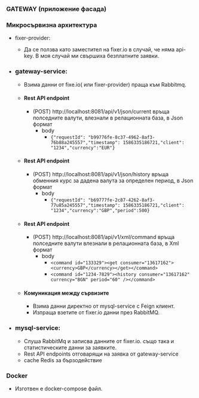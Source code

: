### GATEWAY (приложение фасада)

### Микросървизна архитектура
* fixer-provider: 
  * Да се ползва като заместител на fixer.io в случай, че няма api-key. В моя случай ми свършиха безплатните заявки.
* ### gateway-service:
  * Взима данни от fixe.io( или fixer-provider) праща към Rabbitmq.
  * #### Rest API endpoint
    * (POST) http://localhost:8081/api/v1/json/current  връща полседните валути, влезнали в релационната база, в Json формат
      * body
        * `{"requestId": "b99776fe-8c37-4962-8af3-76b88a245557","timestamp": 1586335186721,"client": "1234","currency":"EUR"}`
  
  * #### Rest API endpoint
    * (POST) http://localhost:8081/api/v1/json/history  връща обменния курс за дадена валута за определен период, в Json формат
      * body
        * `{"requestId": "b69777fe-2c87-4262-8af3-77u85a245557","timestamp": 1586335186721,"client": "1234","currency":"GBP","period":500}`
  
  * #### Rest API endpoint
    * (POST) http://localhost:8081/api/v1/xml/command  връща полседните валути влезнали в релационната база, в Xml формат
      * body
        * `<command id="133329"><get consumer="13617162"><currency>GBP</currency></get></command>`
        * `<command id="1234-7829"><history consumer="13617162" currency="BGN" period="60" /></command>`
  * #### Комуникация между сървизите
    * Взима данни директно от mysql-service с Feign клиент.
    * Изпраща взетите от fixer.io данни през RabbitMQ.

* ### mysql-service:
  * Слуша RabbitMq и записва данните от fixer.iо. също така и статистическите данни за заявките.
  * Rest API endpoints oтговарящи на заявка от gаtеway-service
  * cache Redis за бързодействие

### Docker
* Изготвен е docker-compose файл.
